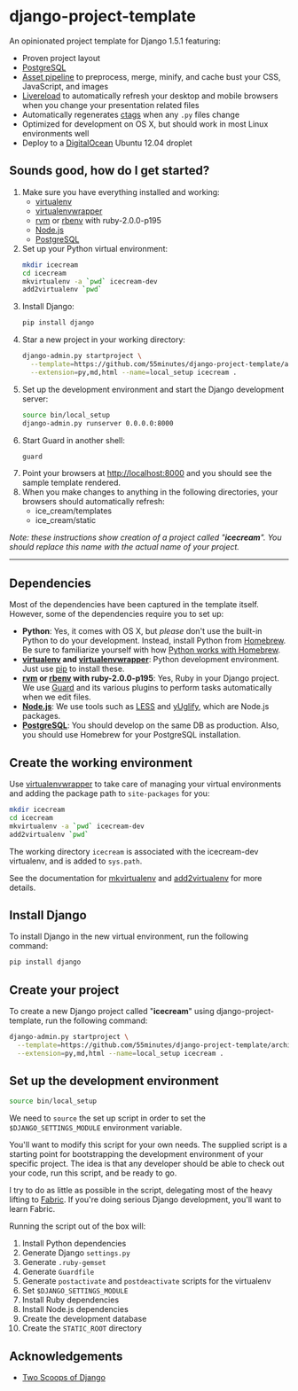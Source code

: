 # django-project-template

An opinionated project template for Django 1.5.1 featuring:

* Proven project layout
* [PostgreSQL][]
* [Asset pipeline][django-pipeline] to preprocess, merge, minify, and cache
  bust your CSS, JavaScript, and images
* [Livereload][] to automatically refresh your desktop and mobile browsers when
  you change your presentation related files
* Automatically regenerates [ctags][] when any `.py` files change
* Optimized for development on OS X, but should work in most Linux environments
  well
* Deploy to a [DigitalOcean][] Ubuntu 12.04 droplet

## Sounds good, how do I get started?

1.  Make sure you have everything installed and working:
    * [virtualenv][]
    * [virtualenvwrapper][]
    * [rvm][] or [rbenv][] with ruby-2.0.0-p195
    * [Node.js][]
    * [PostgreSQL][]
2.  Set up your Python virtual environment:
    ```bash
    mkdir icecream
    cd icecream
    mkvirtualenv -a `pwd` icecream-dev
    add2virtualenv `pwd`
    ```
3.  Install Django:
    ```bash
    pip install django
    ```
4.  Star a new project in your working directory:
    ```bash
    django-admin.py startproject \
      --template=https://github.com/55minutes/django-project-template/archive/master.zip \
      --extension=py,md,html --name=local_setup icecream .
    ```
5.  Set up the development environment and start the Django development server:
    ```bash
    source bin/local_setup
    django-admin.py runserver 0.0.0.0:8000
    ```
6.  Start Guard in another shell:
    ```bash
    guard
    ```
7.  Point your browsers at <http://localhost:8000> and you should see the
    sample template rendered.
8.  When you make changes to anything in the following directories, your
    browsers should automatically refresh:
    * ice_cream/templates
    * ice_cream/static

*Note: these instructions show creation of a project called "**icecream**".
You should replace this name with the actual name of your project.*

---

## Dependencies

Most of the dependencies have been captured in the template itself. However,
some of the dependencies require you to set up:

* **Python**: Yes, it comes with OS X, but *please* don't use the built-in
  Python to do your development. Instead, install Python from [Homebrew][]. Be
  sure to familiarize yourself with how [Python works with
  Homebrew][homebrew-python].
* **[virtualenv][] and [virtualenvwrapper][]**: Python development environment.
  Just use [pip][] to install these.
* **[rvm][] or [rbenv][] with ruby-2.0.0-p195**: Yes, Ruby in your Django
  project. We use [Guard][] and its various plugins to perform tasks
  automatically when we edit files.
* **[Node.js][]**: We use tools such as [LESS][] and [yUglify][], which are
  Node.js packages.
* **[PostgreSQL][]**: You should develop on the same DB as production. Also,
  you should use Homebrew for your PostgreSQL installation.

## Create the working environment

Use [virtualenvwrapper][] to take care of managing your virtual environments
and adding the package path to `site-packages` for you:

```bash
mkdir icecream
cd icecream
mkvirtualenv -a `pwd` icecream-dev
add2virtualenv `pwd`
```

The working directory `icecream` is associated with the icecream-dev
virtualenv, and is added to `sys.path`.

See the documentation for [mkvirtualenv][] and [add2virtualenv][] for more
details.

## Install Django

To install Django in the new virtual environment, run the following command:

```bash
pip install django
```

## Create your project

To create a new Django project called "**icecream**" using
django-project-template, run the following command:

```bash
django-admin.py startproject \
  --template=https://github.com/55minutes/django-project-template/archive/master.zip \
  --extension=py,md,html --name=local_setup icecream .
```

## Set up the development environment

```bash
source bin/local_setup
```

We need to `source` the set up script in order to set the
`$DJANGO_SETTINGS_MODULE` environment variable.

You'll want to modify this script for your own needs. The supplied script is a
starting point for bootstrapping the development environment of your specific
project. The idea is that any developer should be able to check out your code,
run this script, and be ready to go.

I try to do as little as possible in the script, delegating most of the heavy
lifting to [Fabric][]. If you're doing serious Django development, you'll want
to learn Fabric.

Running the script out of the box will:

1.  Install Python dependencies
2.  Generate Django `settings.py`
3.  Generate `.ruby-gemset`
4.  Generate `Guardfile`
5.  Generate `postactivate` and `postdeactivate` scripts for the virtualenv
6.  Set `$DJANGO_SETTINGS_MODULE`
7.  Install Ruby dependencies
8.  Install Node.js dependencies
9.  Create the development database
10. Create the `STATIC_ROOT` directory

## Acknowledgements

* [Two Scoops of Django](https://django.2scoops.org)

[DigitalOcean]: https://www.digitalocean.com
[Guard]: https://github.com/guard/guard
[Homebrew]: http://mxcl.github.io/homebrew/
[PostgreSQL]: http://www.postgresql.org
[Vagrant]: http://www.vagrantup.com
[add2virtualenv]: http://virtualenvwrapper.readthedocs.org/en/latest/command_ref.html#add2virtualenv
[ctags]: http://ctags.sourceforge.net
[django-pipeline]: https://pypi.python.org/pypi/django-pipeline/
[fabric]: http://fabfile.org
[homebrew-python]: https://github.com/mxcl/homebrew/wiki/Homebrew-and-Python
[livereload]: https://github.com/guard/guard-livereload
[mkvirtualenv]: http://virtualenvwrapper.readthedocs.org/en/latest/command_ref.html#mkvirtualenv
[node.js]: http://nodejs.org
[pip]: https://pypi.python.org/pypi/pip
[rbenv]: https://github.com/sstephenson/rbenv
[rvm]: https://rvm.io
[virtualenv]: http://www.virtualenv.org
[virtualenvwrapper]: https://bitbucket.org/dhellmann/virtualenvwrapper/
[less]: http://lesscss.org
[yuglify]: https://github.com/yui/yuglify#readme

